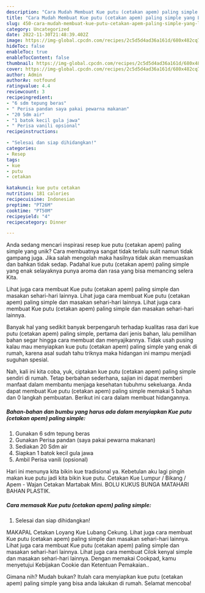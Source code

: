 ```yaml
---
description: "Cara Mudah Membuat Kue putu (cetakan apem) paling simple yang Lezat Sekali"
title: "Cara Mudah Membuat Kue putu (cetakan apem) paling simple yang Lezat Sekali"
slug: 450-cara-mudah-membuat-kue-putu-cetakan-apem-paling-simple-yang-lezat-sekali
category: Uncategorized
date: 2022-11-30T21:48:39.402Z
image: https://img-global.cpcdn.com/recipes/2c5d5d4ad36a161d/680x482cq70/kue-putu-cetakan-apem-paling-simple-foto-resep-utama.jpg
hideToc: false
enableToc: true
enableTocContent: false
thumbnail: https://img-global.cpcdn.com/recipes/2c5d5d4ad36a161d/680x482cq70/kue-putu-cetakan-apem-paling-simple-foto-resep-utama.jpg
cover: https://img-global.cpcdn.com/recipes/2c5d5d4ad36a161d/680x482cq70/kue-putu-cetakan-apem-paling-simple-foto-resep-utama.jpg
author: Admin
authorAv: notfound
ratingvalue: 4.4
reviewcount: 3
recipeingredient:
- "6 sdm tepung beras"
- " Perisa pandan saya pakai pewarna makanan"
- "20 Sdm air"
- "1 batok kecil gula jawa"
- " Perisa vanili opsional"
recipeinstructions:

- "Selesai dan siap dihidangkan!"
categories:
- Resep
tags:
- kue
- putu
- cetakan

katakunci: kue putu cetakan 
nutrition: 181 calories
recipecuisine: Indonesian
preptime: "PT26M"
cooktime: "PT50M"
recipeyield: "4"
recipecategory: Dinner

---
```





Anda sedang mencari inspirasi resep kue putu (cetakan apem) paling simple yang unik? Cara membuatnya sangat tidak terlalu sulit namun tidak gampang juga. Jika salah mengolah maka hasilnya tidak akan memuaskan dan bahkan tidak sedap. Padahal kue putu (cetakan apem) paling simple yang enak selayaknya punya aroma dan rasa yang bisa memancing selera Kita.





Lihat juga cara membuat Kue putu (cetakan apem) paling simple dan masakan sehari-hari lainnya. Lihat juga cara membuat Kue putu (cetakan apem) paling simple dan masakan sehari-hari lainnya. Lihat juga cara membuat Kue putu (cetakan apem) paling simple dan masakan sehari-hari lainnya.

Banyak hal yang sedikit banyak berpengaruh terhadap kualitas rasa dari kue putu (cetakan apem) paling simple, pertama dari jenis bahan, lalu pemilihan bahan segar hingga cara membuat dan menyajikannya. Tidak usah pusing kalau mau menyiapkan kue putu (cetakan apem) paling simple yang enak di rumah, karena asal sudah tahu triknya maka hidangan ini mampu menjadi suguhan spesial.






Nah, kali ini kita coba, yuk, ciptakan kue putu (cetakan apem) paling simple sendiri di rumah. Tetap berbahan sederhana, sajian ini dapat memberi manfaat dalam membantu menjaga kesehatan tubuhmu sekeluarga. Anda dapat membuat Kue putu (cetakan apem) paling simple memakai 5 bahan dan 0 langkah pembuatan. Berikut ini cara dalam membuat hidangannya.

<!--inarticleads1-->

##### Bahan-bahan dan bumbu yang harus ada dalam menyiapkan Kue putu (cetakan apem) paling simple:

1. Gunakan 6 sdm tepung beras
1. Gunakan  Perisa pandan (saya pakai pewarna makanan)
1. Sediakan 20 Sdm air
1. Siapkan 1 batok kecil gula jawa
1. Ambil  Perisa vanili (opsional)


Hari ini menunya kita bikin kue tradisional ya. Kebetulan aku lagi pingin makan kue putu jadi kita bikin kue putu. Cetakan Kue Lumpur / Bikang / Apem - Wajan Cetakan Martabak Mini. BOLU KUKUS BUNGA MATAHARI BAHAN PLASTIK. 

<!--inarticleads2-->

##### Cara memasak Kue putu (cetakan apem) paling simple:


1. Selesai dan siap dihidangkan!

MAKAPAL Cetakan Loyang Kue Lubang Cekung. Lihat juga cara membuat Kue putu (cetakan apem) paling simple dan masakan sehari-hari lainnya. Lihat juga cara membuat Kue putu (cetakan apem) paling simple dan masakan sehari-hari lainnya. Lihat juga cara membuat Cilok kenyal simple dan masakan sehari-hari lainnya. Dengan memakai Cookpad, kamu menyetujui Kebijakan Cookie dan Ketentuan Pemakaian.. 

Gimana nih? Mudah bukan? Itulah cara menyiapkan kue putu (cetakan apem) paling simple yang bisa anda lakukan di rumah. Selamat mencoba!
